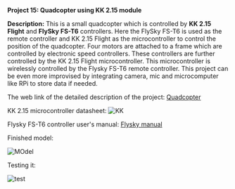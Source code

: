 __Project 15: Quadcopter using KK 2.15 module__

__Description:__
This is a small quadcopter which is controlled by __KK 2.15 Flight__ and __FlySky FS-T6__ controllers. Here the FlySky FS-T6 is used as the remote controller and KK 2.15 Flight as the microcontroller to control the position of the quadcopter. Four motors are attached to a frame which are controlled by electronic speed controllers. These controllers are further controlled by the KK 2.15 Flight microcontroller. This microcontroller is wirelessly controlled by the Flysky FS-T6 remote controller. This project can be even more improvised by integrating camera, mic and microcomputer like RPi to store data if needed.

The web link of the detailed description of the project: [Quadcopter](https://www.hackster.io/rishabhbanga/quadcopter-using-kk-2-15-module-950903)

KK 2.15 microcontroller datasheet:
![KK](https://www.dronetrest.com/uploads/db5290/427/bce68f8ff908d91f.jpg)

Flysky FS-T6 controller user's manual: [Flysky manual](https://fccid.io/N4ZFLYSKYI6X/User-Manual/User-Manual-3044503)

Finished model:

![MOdel](https://hackster.imgix.net/uploads/cover_image/file/48764/F8R9JN5I9M09S4O.MEDIUM.jpg?auto=compress%2Cformat&w=900&h=675&fit=min)

Testing it:

![test](https://hackster.imgix.net/uploads/image/file/48761/FAU4JM9I9NE0UCP.LARGE.jpg?auto=compress%2Cformat&w=740&h=555&fit=max)

